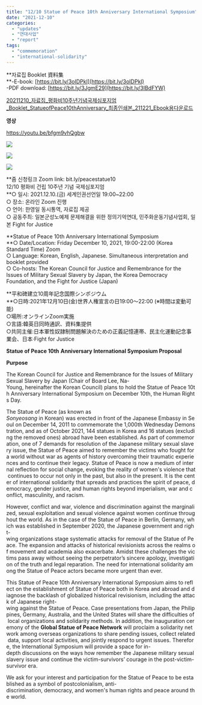 ```yaml
---
title: "12/10 Statue of Peace 10th Anniversary International Symposium"
date: "2021-12-10"
categories: 
  - "updates"
  - "연대사업"
  - "report"
tags: 
  - "commemoration"
  - "international-solidarity"
---
```


**자료집 Booklet 資料集  
**\-E-book: [https://bit.ly/3oIDPkI](https://bit.ly/3oIDPkI)  
\-PDF download: [https://bit.ly/3JgmE29](https://bit.ly/3IBdFYW)

[20211210\_자료집\_평화비10주년기념국제심포지엄\_Booklet\_StatueofPeace10thAnniversary\_최종인쇄본\_211221\_Ebook용](https://r2.womenandwar.net/2021/12/20211210_자료집_평화비10주년기념국제심포지엄_Booklet_StatueofPeace10thAnniversary_최종인쇄본_211221_Ebook용.pdf)[다운로드](https://r2.womenandwar.net/2021/12/20211210_자료집_평화비10주년기념국제심포지엄_Booklet_StatueofPeace10thAnniversary_최종인쇄본_211221_Ebook용.pdf)

**영상**

https://youtu.be/bfgm9vhQgbw

![](https://r2.womenandwar.net/2021/12/국제포럼-웹포스터-영어-최종.pdf_page_1-574x1024.jpg)

![](https://r2.womenandwar.net/2021/12/국제포럼-웹포스터-한글-최종.pdf_page_1-691x1024.jpg)

![](https://r2.womenandwar.net/2021/12/국제포럼-웹포스터-일어-최종.pdf_page_1-691x1024.jpg)

**줌 신청링크 Zoom link: bit.ly/peacestatue10  
12/10 평화비 건립 10주년 기념 국제심포지엄  
**○ 일시: 2021.12.10.(금) 세계인권선언일 19:00~22:00  
○ 장소: 온라인 Zoom 진행  
○ 언어: 한영일 동시통역, 자료집 제공  
○ 공동주최: 일본군성노예제 문제해결을 위한 정의기억연대, 민주화운동기념사업회, 일본 Fight for Justice

**Statue of Peace 10th Anniversary International Symposium  
**○ Date/Location: Friday December 10, 2021, 19:00-22:00 (Korea Standard Time) Zoom  
○ Language: Korean, English, Japanese. Simultaneous interpretation and booklet provided  
○ Co-hosts: The Korean Council for Justice and Remembrance for the Issues of Military Sexual Slavery by Japan, the Korea Democracy Foundation, and the Fight for Justice (Japan)

**平和碑建立10周年記念国際シンポジウム  
**○日時:2021年12月10日(金)世界人権宣言の日19:00～22:00 (※時間は変動可能)  
○場所:オンラインZoom実施  
○言語:韓英日同時通訳、資料集提供  
○共同主催:日本軍性奴隷制問題解決のための正義記憶連帯、民主化運動記念事業会、日本·Fight for Justice

**Statue of Peace 10******th**** **Anniversary International Symposium Proposal**

**Purpose**

The Korean Council for Justice and Remembrance for the Issues of Military Sexual Slavery by Japan (Chair of Board Lee, Na-Young, hereinafter the Korean Council) plans to hold the Statue of Peace 10th Anniversary International Symposium on December 10th, the Human Rights Day. 

The Statue of Peace (as known as _Sonyeosang_ in Korean) was erected in front of the Japanese Embassy in Seoul on December 14, 2011 to commemorate the 1,000th Wednesday Demonstration, and as of October 2021, 144 statues in Korea and 16 statues (excluding the removed ones) abroad have been established. As part of commemoration, one of 7 demands for resolution of the Japanese military sexual slavery issue, the Statue of Peace aimed to remember the victims who fought for a world without war as agents of history overcoming their traumatic experiences and to continue their legacy. Statue of Peace is now a medium of internal reflection for social change, evoking the reality of women's violence that continues to occur not only in the past, but also in the present. It is the center of international solidarity that spreads and practices the spirit of peace, democracy, gender justice, and human rights beyond imperialism, war and conflict, masculinity, and racism.

However, conflict and war, violence and discrimination against the marginalized, sexual exploitation and sexual violence against women continue throughout the world. As in the case of the Statue of Peace in Berlin, Germany, which was established in September 2020, the Japanese government and right-wing organizations stage systematic attacks for removal of the Statue of Peace. The expansion and attacks of historical revisionists across the realms of movement and academia also exacerbate. Amidst these challenges the victims pass away without seeing the perpetrator’s sincere apology, investigation of the truth and legal reparation. The need for international solidarity among the Statue of Peace actors became more urgent than ever. 

This Statue of Peace 10th Anniversary International Symposium aims to reflect on the establishment of Statue of Peace both in Korea and abroad and diagnose the backlash of globalized historical revisionism, including the attack of Japanese right-wing against the Statue of Peace. Case presentations from Japan, the Philippines, Germany, Australia, and the United States will share the difficulties of local organizations and solidarity methods. In addition, the inauguration ceremony of the **Global Statue of Peace Network** will proclaim a solidarity network among overseas organizations to share pending issues, collect related data, support local activities, and jointly respond to urgent issues. Therefore, the International Symposium will provide a space for in-depth discussions on the ways how remember the Japanese military sexual slavery issue and continue the victim-survivors’ courage in the post-victim-survivor era. 

We ask for your interest and participation for the Statue of Peace to be established as a symbol of postcolonialism, anti-discrimination, democracy, and women's human rights and peace around the world.
